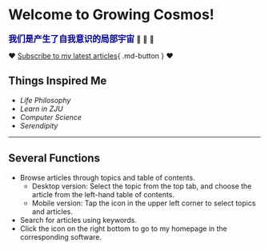 # Welcome to Growing Cosmos!

<span style="color: darkblue; font-weight: bold; font-size: 1.2em;">我们是产生了自我意识的局部宇宙</span> :star2: :star2: :star2:

:heart: [Subscribe to my latest articles](#){ .md-button } :heart:
## Things Inspired Me
- *Life Philosophy*
- *Learn in ZJU*
- *Computer Science*
- *Serendipity*

---

## Several Functions
- Browse articles through topics and table of contents.
    - Desktop version: Select the topic from the top tab, and choose the article from the left-hand table of contents.
    - Mobile version: Tap the icon in the upper left corner to select topics and articles.
- Search for articles using keywords.
- Click the icon on the right bottom to go to my homepage in the corresponding software.

<script src="https://giscus.app/client.js"
        data-repo="r-z-zhang-AI/r-z-zhang-AI.github.io"
        data-repo-id="R_kgDONN6JTg"
        data-category="General"
        data-category-id="DIC_kwDONN6JTs4CkfL9"
        data-mapping="pathname"
        data-strict="0"
        data-reactions-enabled="1"
        data-emit-metadata="1"
        data-input-position="bottom"
        data-theme="preferred_color_scheme"
        data-lang="zh-CN"
        crossorigin="anonymous"
        async>
</script>